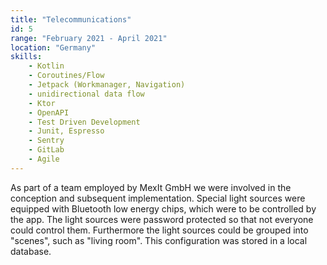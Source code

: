 ```yaml
---
title: "Telecommunications"
id: 5
range: "February 2021 - April 2021"
location: "Germany"
skills:
    - Kotlin
    - Coroutines/Flow
    - Jetpack (Workmanager, Navigation)
    - unidirectional data flow
    - Ktor
    - OpenAPI
    - Test Driven Development
    - Junit, Espresso
    - Sentry
    - GitLab
    - Agile
---
```


As part of a team employed by MexIt GmbH we were involved in the conception and subsequent implementation. Special light sources were equipped with Bluetooth low energy chips, which were to be controlled by the app. The light sources were password protected so that not everyone could control them. Furthermore the light sources could be grouped into "scenes", such as "living room". This configuration was stored in a local database.
